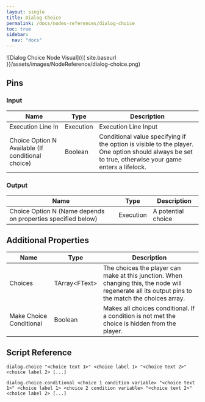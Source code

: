 ```yaml
---
layout: single
title: Dialog Choice
permalink: /docs/nodes-references/dialog-choice
toc: true
sidebar:
  nav: "docs"
---
```



![Dialog Choice Node Visual]({{ site.baseurl }}/assets/images/NodeReference/dialog-choice.png)

## Pins

### Input

| Name | Type | Description |
| --- | --- | --- |
| Execution Line In | Execution | Execution Line Input |
| Choice Option N Available (If conditional choice) | Boolean | Conditional value specifying if the option is visible to the player. One option should always be set to true, otherwise your game enters a lifelock. |

### Output

| Name | Type | Description |
| --- | --- | --- |
| Choice Option N (Name depends on properties specified below) | Execution | A potential choice |

## Additional Properties

| Name | Type | Description |
| --- | --- | --- |
| Choices | TArray\<FText\> | The choices the player can make at this junction. When changing this, the node will regenerate all its output pins to the match the choices array. |
| Make Choice Conditional | Boolean | Makes all choices conditional. If a condition is not met the choice is hidden from the player. |

## Script Reference
```
dialog.choice "<choice text 1>" <choice label 1> "<choice text 2>" <choice label 2> [...]
```
```
dialog.choice.conditional <choice 1 condition variable> "<choice text 1>" <choice label 1> <choice 2 condition variable> "<choice text 2>" <choice label 2> [...]
```